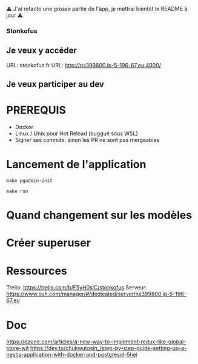 ⚠️ J'ai refacto une grosse partie de l'app, je mettrai bientôt le README à jour ⚠️

### Stonkofus

## Je veux y accéder

URL: stonkofus.fr
URL: http://ns399800.ip-5-196-67.eu:4000/

## Je veux participer au dev

# PREREQUIS

- Docker
- Linux / Unix pour Hot Reload (buggué sous WSL)
- Signer ses commits, sinon les PR ne sont pas mergeables

# Lancement de l'application

`make pgadmin-init`

`make run`

# Quand changement sur les modèles



# Créer superuser



# Ressources

Trello: https://trello.com/b/F5yH0slC/stonkofus
Serveur: https://www.ovh.com/manager/#/dedicated/server/ns399800.ip-5-196-67.eu

# Doc

https://dzone.com/articles/a-new-way-to-implement-redux-like-global-store-wit
https://dev.to/chukwutosin_/step-by-step-guide-setting-up-a-nestjs-application-with-docker-and-postgresql-5hei

